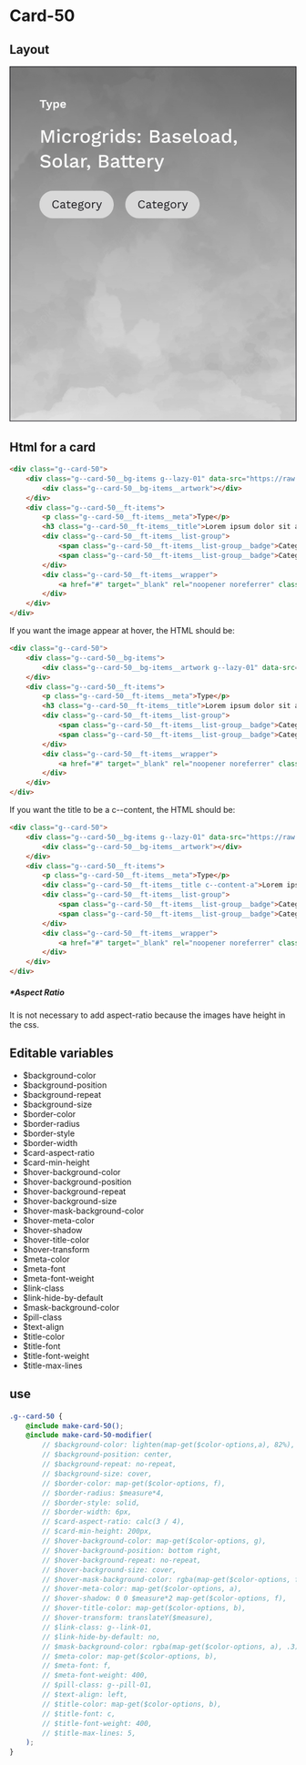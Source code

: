 # Card-50

## Layout

![alt text][card-50]

[card-50]: /src/img/global-components/card/card-50.jpg

## Html for a card

```html
<div class="g--card-50">
    <div class="g--card-50__bg-items g--lazy-01" data-src="https://raw.githubusercontent.com/team-thunderfoot/ui/main/src/img/global-components/bg-placeholder.jpg">
        <div class="g--card-50__bg-items__artwork"></div>
    </div>
    <div class="g--card-50__ft-items">
        <p class="g--card-50__ft-items__meta">Type</p>
        <h3 class="g--card-50__ft-items__title">Lorem ipsum dolor sit amet</h3>
        <div class="g--card-50__ft-items__list-group">
            <span class="g--card-50__ft-items__list-group__badge">Category</span>
            <span class="g--card-50__ft-items__list-group__badge">Category</span>
        </div>
        <div class="g--card-50__ft-items__wrapper">
            <a href="#" target="_blank" rel="noopener noreferrer" class="g--card-50__ft-items__wrapper__link">This is a link</a>
        </div>
    </div>
</div>
```

If you want the image appear at hover, the HTML should be:
```html
<div class="g--card-50">
    <div class="g--card-50__bg-items">
        <div class="g--card-50__bg-items__artwork g--lazy-01" data-src="https://raw.githubusercontent.com/team-thunderfoot/ui/main/src/img/global-components/bg-placeholder.jpg"></div>
    </div>
    <div class="g--card-50__ft-items">
        <p class="g--card-50__ft-items__meta">Type</p>
        <h3 class="g--card-50__ft-items__title">Lorem ipsum dolor sit amet</h3>
        <div class="g--card-50__ft-items__list-group">
            <span class="g--card-50__ft-items__list-group__badge">Category</span>
            <span class="g--card-50__ft-items__list-group__badge">Category</span>
        </div>
        <div class="g--card-50__ft-items__wrapper">
            <a href="#" target="_blank" rel="noopener noreferrer" class="g--card-50__ft-items__wrapper__link">This is a link</a>
        </div>
    </div>
</div>
```

If you want the title to be a c--content, the HTML should be:
```html
<div class="g--card-50">
    <div class="g--card-50__bg-items g--lazy-01" data-src="https://raw.githubusercontent.com/team-thunderfoot/ui/main/src/img/global-components/bg-placeholder.jpg">
        <div class="g--card-50__bg-items__artwork"></div>
    </div>
    <div class="g--card-50__ft-items">
        <p class="g--card-50__ft-items__meta">Type</p>
        <div class="g--card-50__ft-items__title c--content-a">Lorem ipsum dolor sit amet</div>
        <div class="g--card-50__ft-items__list-group">
            <span class="g--card-50__ft-items__list-group__badge">Category</span>
            <span class="g--card-50__ft-items__list-group__badge">Category</span>
        </div>
        <div class="g--card-50__ft-items__wrapper">
            <a href="#" target="_blank" rel="noopener noreferrer" class="g--card-50__ft-items__wrapper__link">This is a link</a>
        </div>
    </div>
</div>
```

##### \*Aspect Ratio

It is not necessary to add aspect-ratio because the images have height in the css.

## Editable variables

- $background-color
- $background-position
- $background-repeat
- $background-size
- $border-color
- $border-radius
- $border-style
- $border-width
- $card-aspect-ratio
- $card-min-height
- $hover-background-color
- $hover-background-position
- $hover-background-repeat
- $hover-background-size
- $hover-mask-background-color
- $hover-meta-color
- $hover-shadow
- $hover-title-color
- $hover-transform
- $meta-color
- $meta-font
- $meta-font-weight
- $link-class
- $link-hide-by-default
- $mask-background-color
- $pill-class
- $text-align
- $title-color
- $title-font
- $title-font-weight
- $title-max-lines

## use

```scss
.g--card-50 {
    @include make-card-50();
    @include make-card-50-modifier(
        // $background-color: lighten(map-get($color-options,a), 82%),
        // $background-position: center,
        // $background-repeat: no-repeat,
        // $background-size: cover,
        // $border-color: map-get($color-options, f),
        // $border-radius: $measure*4,
        // $border-style: solid,
        // $border-width: 6px,
        // $card-aspect-ratio: calc(3 / 4),
        // $card-min-height: 200px,
        // $hover-background-color: map-get($color-options, g),
        // $hover-background-position: bottom right,
        // $hover-background-repeat: no-repeat,
        // $hover-background-size: cover,
        // $hover-mask-background-color: rgba(map-get($color-options, f), .3),
        // $hover-meta-color: map-get($color-options, a),
        // $hover-shadow: 0 0 $measure*2 map-get($color-options, f),
        // $hover-title-color: map-get($color-options, b),
        // $hover-transform: translateY($measure),
        // $link-class: g--link-01,
        // $link-hide-by-default: no,
        // $mask-background-color: rgba(map-get($color-options, a), .3),
        // $meta-color: map-get($color-options, b),
        // $meta-font: f,
        // $meta-font-weight: 400,
        // $pill-class: g--pill-01,
        // $text-align: left,
        // $title-color: map-get($color-options, b),
        // $title-font: c,
        // $title-font-weight: 400,
        // $title-max-lines: 5,
    );
}
```
